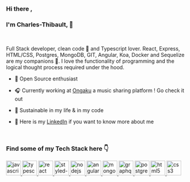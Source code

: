 ### Hi there ,
### I'm Charles-Thibault,  👐
<br />

Full Stack developer, clean code 🧹 and Typescript lover. React, Express, HTML/CSS, Postgres, MongoDB, GIT, Angular, Koa, Docker and Sequelize are my companions 👫. I love the functionality of programming and the logical thought process required under the hood.

- 🤩 Open Source enthusiast

- 🎧 Currently working at [Ongaku](https://github.com/ritammv/ongaku) a music sharing platform ! Go check it out

- 🥦 Sustainable in my life & in my code

- 👀 Here is my [LinkedIn](https://www.linkedin.com/in/chthve/) if you want to know more about me 

<br />

<h3 align="left">Find some of my Tech Stack here 👇</h3>

<p align="left"> 
   <a href="https://developer.mozilla.org/en-US/docs/Web/JavaScript" target="_blank"> <img src="https://upload.wikimedia.org/wikipedia/commons/6/6a/JavaScript-logo.png" alt="javascript" width="40" height="40"/> </a> 
    <a href="https://www.typescriptlang.org/" target="_blank"> <img src="https://upload.wikimedia.org/wikipedia/commons/thumb/4/4c/Typescript_logo_2020.svg/1200px-Typescript_logo_2020.svg.png" alt="typescript" width="40" height="40"/> </a> 
  <a href="https://reactjs.org/" target="_blank"> <img src="https://reactnative.dev/img/header_logo.svg" alt="react" width="40" height="40"/> </a> 
    <a href="https://styled-components.com/" target="_blank"> <img src="https://avatars2.githubusercontent.com/u/20658825?v=4" alt="styled-component" width="40" height="40"/> </a> 
    <a href="https://nodejs.org" target="_blank"> <img src="https://upload.wikimedia.org/wikipedia/commons/thumb/d/d9/Node.js_logo.svg/1280px-Node.js_logo.svg.png" alt="nodejs" height="40"/> </a> 
  <a href="https://angular.io" target="_blank"> <img src="https://angular.io/assets/images/logos/angular/angular.png" alt="angularjs" width="40" height="40"/> </a> 
  <a href="https://www.mongodb.com/" target="_blank"> <img src="https://img.icons8.com/color/452/mongodb.png" alt="mongodb" width="40" height="40"/> </a>
   <a href="https://graphql.org/" target="_blank"> <img src="https://miro.medium.com/max/400/1*nP2C50GK4_-ly_R_mq3juQ.png" alt="graphql" width="40" height="40"/> </a>
  <a href="https://www.postgresql.org" target="_blank"> <img src="https://upload.wikimedia.org/wikipedia/commons/thumb/2/29/Postgresql_elephant.svg/1200px-Postgresql_elephant.svg.png" alt="postgresql" width="40" height="40"/> </a>  
     <a href="https://www.w3.org/html/" target="_blank"> <img src="https://upload.wikimedia.org/wikipedia/commons/thumb/6/61/HTML5_logo_and_wordmark.svg/512px-HTML5_logo_and_wordmark.svg.png" alt="html5" width="40" height="40"/> </a> 
  <a href="https://www.w3schools.com/css/" target="_blank"> <img src="https://cdn.iconscout.com/icon/free/png-256/css-118-569410.png" alt="css3" width="40" height="40"/> </a>
</p>
